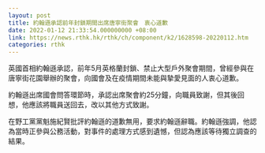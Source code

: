 ```yaml
---
layout: post
title: 約翰遜承認前年封鎖期間出席唐寧街聚會　衷心道歉
date: 2022-01-12 21:33:54.000000000 +08:00
link: https://news.rthk.hk/rthk/ch/component/k2/1628598-20220112.htm
categories: rthk
---
```


英國首相約翰遜承認，前年5月英格蘭封鎖、禁止大型戶外聚會期間，曾經參與在唐寧街花園舉辦的聚會，向國會及在疫情期間未能與摯愛見面的人衷心道歉。

約翰遜出席國會問答環節時，承認出席聚會約25分鐘，向職員致謝，但其後回想，他應該將職員送回去，改以其他方式致謝。

在野工黨黨魁施紀賢批評約翰遜的道歉無用，要求約翰遜辭職。約翰遜強調，他認為當時正參與公務活動，對事件的處理方式感到遺憾，但認為應該等待獨立調查的結果。
